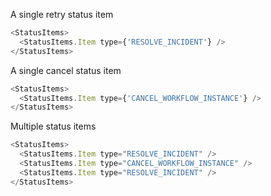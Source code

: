 A single retry status item

```js
<StatusItems>
  <StatusItems.Item type={'RESOLVE_INCIDENT'} />
</StatusItems>
```

A single cancel status item

```js
<StatusItems>
  <StatusItems.Item type={'CANCEL_WORKFLOW_INSTANCE'} />
</StatusItems>
```

Multiple status items

```js
<StatusItems>
  <StatusItems.Item type="RESOLVE_INCIDENT" />
  <StatusItems.Item type="CANCEL_WORKFLOW_INSTANCE" />
  <StatusItems.Item type="RESOLVE_INCIDENT" />
</StatusItems>
```
